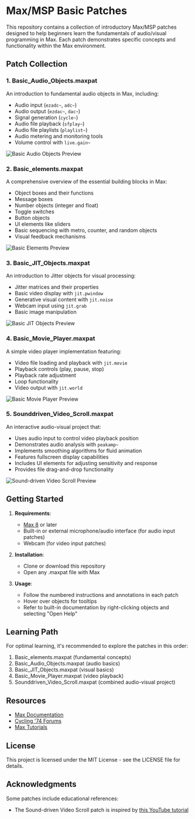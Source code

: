 # Max/MSP Basic Patches

This repository contains a collection of introductory Max/MSP patches designed to help beginners learn the fundamentals of audio/visual programming in Max. Each patch demonstrates specific concepts and functionality within the Max environment.

## Patch Collection

### 1. Basic_Audio_Objects.maxpat
An introduction to fundamental audio objects in Max, including:
- Audio input (`ezadc~`, `adc~`)
- Audio output (`ezdac~`, `dac~`)
- Signal generation (`cycle~`)
- Audio file playback (`sfplay~`)
- Audio file playlists (`playlist~`)
- Audio metering and monitoring tools
- Volume control with `live.gain~`

![Basic Audio Objects Preview](https://via.placeholder.com/600x400?text=Basic+Audio+Objects)

### 2. Basic_elements.maxpat
A comprehensive overview of the essential building blocks in Max:
- Object boxes and their functions
- Message boxes
- Number objects (integer and float)
- Toggle switches
- Button objects
- UI elements like sliders
- Basic sequencing with metro, counter, and random objects
- Visual feedback mechanisms

![Basic Elements Preview](https://via.placeholder.com/600x400?text=Basic+Elements)

### 3. Basic_JIT_Objects.maxpat
An introduction to Jitter objects for visual processing:
- Jitter matrices and their properties
- Basic video display with `jit.pwindow`
- Generative visual content with `jit.noise`
- Webcam input using `jit.grab`
- Basic image manipulation

![Basic JIT Objects Preview](https://via.placeholder.com/600x400?text=Basic+JIT+Objects)

### 4. Basic_Movie_Player.maxpat
A simple video player implementation featuring:
- Video file loading and playback with `jit.movie`
- Playback controls (play, pause, stop)
- Playback rate adjustment
- Loop functionality
- Video output with `jit.world`

![Basic Movie Player Preview](https://via.placeholder.com/600x400?text=Basic+Movie+Player)

### 5. Sounddriven_Video_Scroll.maxpat
An interactive audio-visual project that:
- Uses audio input to control video playback position
- Demonstrates audio analysis with `peakamp~`
- Implements smoothing algorithms for fluid animation
- Features fullscreen display capabilities
- Includes UI elements for adjusting sensitivity and response
- Provides file drag-and-drop functionality

![Sound-driven Video Scroll Preview](https://via.placeholder.com/600x400?text=Sound-driven+Video+Scroll)

## Getting Started

1. **Requirements**: 
   - [Max 8](https://cycling74.com/products/max) or later
   - Built-in or external microphone/audio interface (for audio input patches)
   - Webcam (for video input patches)

2. **Installation**:
   - Clone or download this repository
   - Open any .maxpat file with Max

3. **Usage**:
   - Follow the numbered instructions and annotations in each patch
   - Hover over objects for tooltips
   - Refer to built-in documentation by right-clicking objects and selecting "Open Help"

## Learning Path

For optimal learning, it's recommended to explore the patches in this order:

1. Basic_elements.maxpat (fundamental concepts)
2. Basic_Audio_Objects.maxpat (audio basics)
3. Basic_JIT_Objects.maxpat (visual basics)
4. Basic_Movie_Player.maxpat (video playback)
5. Sounddriven_Video_Scroll.maxpat (combined audio-visual project)

## Resources

- [Max Documentation](https://docs.cycling74.com/max8)
- [Cycling '74 Forums](https://cycling74.com/forums)
- [Max Tutorials](https://cycling74.com/tutorials)

## License

This project is licensed under the MIT License - see the LICENSE file for details.

## Acknowledgments

Some patches include educational references:
- The Sound-driven Video Scroll patch is inspired by [this YouTube tutorial](https://www.youtube.com/watch?v=JoVpoKJwWJs&list=PLp-PSV9EC6DxG-zlt99BFGZoK9obUcahU&index=9)
